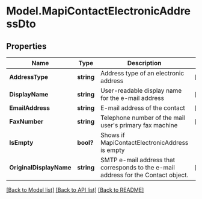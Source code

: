 # Model.MapiContactElectronicAddressDto
## Properties
Name | Type | Description | Notes
------------ | ------------- | ------------- | -------------
**AddressType** | **string** | Address type of an electronic address | [optional] 
**DisplayName** | **string** | User-readable display name for the e-mail address | [optional] 
**EmailAddress** | **string** | E-mail address of the contact | [optional] 
**FaxNumber** | **string** | Telephone number of the mail user&#39;s primary fax machine | [optional] 
**IsEmpty** | **bool?** | Shows if MapiContactElectronicAddress is empty | 
**OriginalDisplayName** | **string** | SMTP e-mail address that corresponds to the e-mail address for the Contact object. | [optional] 



[[Back to Model list]](README.md#documentation-for-models) [[Back to API list]](README.md#documentation-for-api-endpoints) [[Back to README]](README.md)


